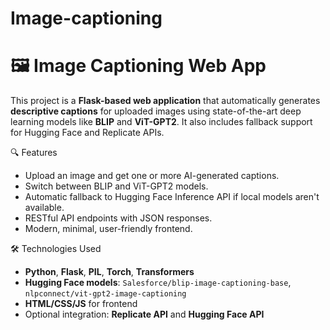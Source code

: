 # Image-captioning
# 🖼️ Image Captioning Web App

This project is a **Flask-based web application** that automatically generates **descriptive captions** for uploaded images using state-of-the-art deep learning models like **BLIP** and **ViT-GPT2**. It also includes fallback support for Hugging Face and Replicate APIs.

🔍 Features

- Upload an image and get one or more AI-generated captions.
- Switch between BLIP and ViT-GPT2 models.
- Automatic fallback to Hugging Face Inference API if local models aren't available.
- RESTful API endpoints with JSON responses.
- Modern, minimal, user-friendly frontend.

🛠️ Technologies Used

- **Python**, **Flask**, **PIL**, **Torch**, **Transformers**
- **Hugging Face models**: `Salesforce/blip-image-captioning-base`, `nlpconnect/vit-gpt2-image-captioning`
- **HTML/CSS/JS** for frontend
- Optional integration: **Replicate API** and **Hugging Face API**
